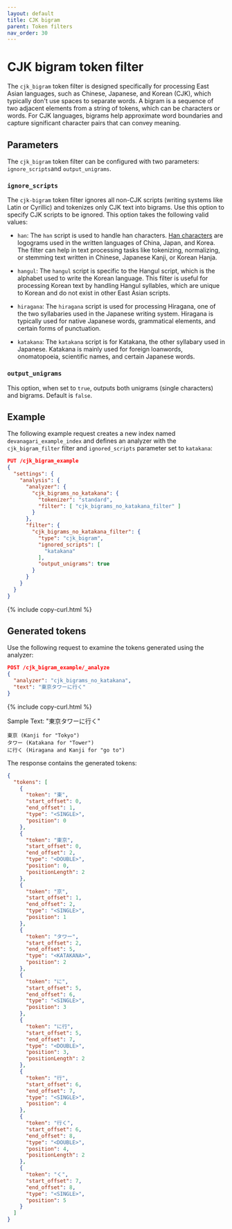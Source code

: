 ```yaml
---
layout: default
title: CJK bigram
parent: Token filters
nav_order: 30
---
```


# CJK bigram token filter

The `cjk_bigram` token filter is designed specifically for processing East Asian languages, such as Chinese, Japanese, and Korean (CJK), which typically don't use spaces to separate words. A bigram is a sequence of two adjacent elements from a string of tokens, which can be characters or words. For CJK languages, bigrams help approximate word boundaries and capture significant character pairs that can convey meaning.


## Parameters

The `cjk_bigram` token filter can be configured with two parameters: `ignore_scripts`and `output_unigrams`.

### `ignore_scripts`

The `cjk-bigram` token filter ignores all non-CJK scripts (writing systems like Latin or Cyrillic) and tokenizes only CJK text into bigrams. Use this option to specify CJK scripts to be ignored. This option takes the following valid values:

- `han`: The `han` script is used to handle han characters. [Han characters](https://simple.wikipedia.org/wiki/Chinese_characters) are logograms used in the written languages of China, Japan, and Korea. The filter can help in text processing tasks like tokenizing, normalizing, or stemming text written in Chinese, Japanese Kanji, or Korean Hanja.

- `hangul`: The `hangul` script is specific to the Hangul script, which is the alphabet used to write the Korean language. This filter is useful for processing Korean text by handling Hangul syllables, which are unique to Korean and do not exist in other East Asian scripts.

- `hiragana`: The `hiragana` script is used for processing Hiragana, one of the two syllabaries used in the Japanese writing system.
    Hiragana is typically used for native Japanese words, grammatical elements, and certain forms of punctuation.

- `katakana`: The `katakana` script is for Katakana, the other syllabary used in Japanese.
    Katakana is mainly used for foreign loanwords, onomatopoeia, scientific names, and certain Japanese words.


### `output_unigrams`

This option, when set to `true`, outputs both unigrams (single characters) and bigrams. Default is `false`.

## Example

The following example request creates a new index named `devanagari_example_index` and defines an analyzer with the `cjk_bigram_filter` filter and `ignored_scripts` parameter set to `katakana`:

```json
PUT /cjk_bigram_example
{
  "settings": {
    "analysis": {
      "analyzer": {
        "cjk_bigrams_no_katakana": {
          "tokenizer": "standard",
          "filter": [ "cjk_bigrams_no_katakana_filter" ]
        }
      },
      "filter": {
        "cjk_bigrams_no_katakana_filter": {
          "type": "cjk_bigram",
          "ignored_scripts": [
            "katakana"
          ],
          "output_unigrams": true
        }
      }
    }
  }
}
```
{% include copy-curl.html %}

## Generated tokens

Use the following request to examine the tokens generated using the analyzer:

```json
POST /cjk_bigram_example/_analyze
{
  "analyzer": "cjk_bigrams_no_katakana",
  "text": "東京タワーに行く"
}
```
{% include copy-curl.html %}

Sample Text: "東京タワーに行く"

    東京 (Kanji for "Tokyo")
    タワー (Katakana for "Tower")
    に行く (Hiragana and Kanji for "go to")

The response contains the generated tokens:

```json
{
  "tokens": [
    {
      "token": "東",
      "start_offset": 0,
      "end_offset": 1,
      "type": "<SINGLE>",
      "position": 0
    },
    {
      "token": "東京",
      "start_offset": 0,
      "end_offset": 2,
      "type": "<DOUBLE>",
      "position": 0,
      "positionLength": 2
    },
    {
      "token": "京",
      "start_offset": 1,
      "end_offset": 2,
      "type": "<SINGLE>",
      "position": 1
    },
    {
      "token": "タワー",
      "start_offset": 2,
      "end_offset": 5,
      "type": "<KATAKANA>",
      "position": 2
    },
    {
      "token": "に",
      "start_offset": 5,
      "end_offset": 6,
      "type": "<SINGLE>",
      "position": 3
    },
    {
      "token": "に行",
      "start_offset": 5,
      "end_offset": 7,
      "type": "<DOUBLE>",
      "position": 3,
      "positionLength": 2
    },
    {
      "token": "行",
      "start_offset": 6,
      "end_offset": 7,
      "type": "<SINGLE>",
      "position": 4
    },
    {
      "token": "行く",
      "start_offset": 6,
      "end_offset": 8,
      "type": "<DOUBLE>",
      "position": 4,
      "positionLength": 2
    },
    {
      "token": "く",
      "start_offset": 7,
      "end_offset": 8,
      "type": "<SINGLE>",
      "position": 5
    }
  ]
}
```


